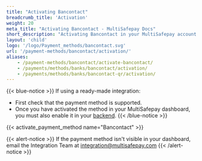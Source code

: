 ```yaml
---
title: "Activating Bancontact"
breadcrumb_title: 'Activation'
weight: 20
meta_title: "Activating Bancontact - MultiSafepay Docs"
short_description: "Activating Bancontact in your MultiSafepay account and backend"
layout: 'child'
logo: '/logo/Payment_methods/bancontact.svg'
url: '/payment-methods/bancontact/activation/'
aliases: 
    - /payment-methods/bancontact/activate-bancontact/
    - /payments/methods/banks/bancontact/activation/
    - /payments/methods/banks/bancontact-qr/activation/
---
```


{{< blue-notice >}} If using a ready-made integration: 

- First check that the payment method is supported. 
- Once you have activated the method in your MultiSafepay dashboard, you must also enable it in your [backend](/getting-started/glossary/#backend).  {{< /blue-notice >}}

{{< activate_payment_method name="Bancontact" >}}

{{< alert-notice >}} If the payment method isn't visible in your dashboard, email the Integration Team at <integration@multisafepay.com> {{< /alert-notice >}}


